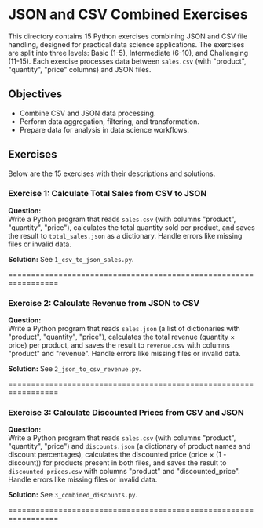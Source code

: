 # JSON and CSV Combined Exercises
This directory contains 15 Python exercises combining JSON and CSV file handling, designed for practical data science applications. The exercises are split into three levels: Basic (1-5), Intermediate (6-10), and Challenging (11-15). Each exercise processes data between `sales.csv` (with "product", "quantity", "price" columns) and JSON files.

## Objectives
- Combine CSV and JSON data processing.
- Perform data aggregation, filtering, and transformation.
- Prepare data for analysis in data science workflows.

## Exercises
Below are the 15 exercises with their descriptions and solutions.

### Exercise 1: Calculate Total Sales from CSV to JSON
**Question:**  
Write a Python program that reads `sales.csv` (with columns "product", "quantity", "price"), calculates the total quantity sold per product, and saves the result to `total_sales.json` as a dictionary. Handle errors like missing files or invalid data.

**Solution:** See `1_csv_to_json_sales.py`.

=================================================================

### Exercise 2: Calculate Revenue from JSON to CSV
**Question:**  
Write a Python program that reads `sales.json` (a list of dictionaries with "product", "quantity", "price"), calculates the total revenue (quantity × price) per product, and saves the result to `revenue.csv` with columns "product" and "revenue". Handle errors like missing files or invalid data.

**Solution:** See `2_json_to_csv_revenue.py`.

=================================================================

### Exercise 3: Calculate Discounted Prices from CSV and JSON
**Question:**  
Write a Python program that reads `sales.csv` (with columns "product", "quantity", "price") and `discounts.json` (a dictionary of product names and discount percentages), calculates the discounted price (price × (1 - discount)) for products present in both files, and saves the result to `discounted_prices.csv` with columns "product" and "discounted_price". Handle errors like missing files or invalid data.

**Solution:** See `3_combined_discounts.py`.

=================================================================
